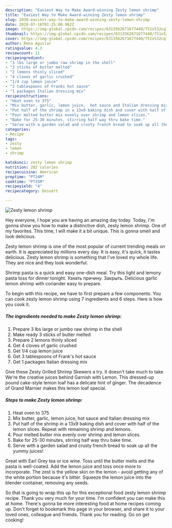 ```yaml
---
description: "Easiest Way to Make Award-winning Zesty lemon shrimp"
title: "Easiest Way to Make Award-winning Zesty lemon shrimp"
slug: 2038-easiest-way-to-make-award-winning-zesty-lemon-shrimp
date: 2020-07-16T01:25:00.962Z
image: https://img-global.cpcdn.com/recipes/6313562671677440/751x532cq70/zesty-lemon-shrimp-recipe-main-photo.jpg
thumbnail: https://img-global.cpcdn.com/recipes/6313562671677440/751x532cq70/zesty-lemon-shrimp-recipe-main-photo.jpg
cover: https://img-global.cpcdn.com/recipes/6313562671677440/751x532cq70/zesty-lemon-shrimp-recipe-main-photo.jpg
author: Rena Aguilar
ratingvalue: 4.3
reviewcount: 11
recipeingredient:
- "3 lbs large or jumbo raw shrimp in the shell"
- "3 sticks of butter melted"
- "2 lemons thinly sliced"
- "4 cloves of garlic crushed"
- "1/4 cup lemon juice"
- "3 tablespoons of Franks hot sauce"
- "1 packages Italian dressing mix"
recipeinstructions:
- "Heat oven to 375"
- "Mix butter, garlic, lemon juice,  hot sauce and Italian dressing mix"
- "Put half of the shrimp in a 13x9 baking dish and cover with half of the lemon slices. Repeat with remaining shrimp and lemons."
- "Pour melted butter mix evenly over shrimp and lemon slices."
- "Bake for 25-30 minutes, stirring half way thru bake time."
- "Serve with a garden salad and crusty french bread to soak up all the yummy juices!"
categories:
- Recipe
tags:
- zesty
- lemon
- shrimp

katakunci: zesty lemon shrimp 
nutrition: 282 calories
recipecuisine: American
preptime: "PT24M"
cooktime: "PT35M"
recipeyield: "4"
recipecategory: Dessert

---
```



![Zesty lemon shrimp](https://img-global.cpcdn.com/recipes/6313562671677440/751x532cq70/zesty-lemon-shrimp-recipe-main-photo.jpg)

Hey everyone, I hope you are having an amazing day today. Today, I'm gonna show you how to make a distinctive dish, zesty lemon shrimp. One of my favorites. This time, I will make it a bit unique. This is gonna smell and look delicious.

Zesty lemon shrimp is one of the most popular of current trending meals on earth. It is appreciated by millions every day. It is easy, it's quick, it tastes delicious. Zesty lemon shrimp is something that I've loved my whole life. They are nice and they look wonderful.

Shrimp pasta is a quick and easy one-dish meal. Try this light and lemony pasta toss for dinner tonight. Узнать причину. Закрыть. Delicious garlic lemon shrimp with coriander easy to prepare.


To begin with this recipe, we have to first prepare a few components. You can cook zesty lemon shrimp using 7 ingredients and 6 steps. Here is how you cook it.

<!--inarticleads1-->

##### The ingredients needed to make Zesty lemon shrimp:

1. Prepare 3 lbs large or jumbo raw shrimp in the shell
1. Make ready 3 sticks of butter melted
1. Prepare 2 lemons thinly sliced
1. Get 4 cloves of garlic crushed
1. Get 1/4 cup lemon juice
1. Get 3 tablespoons of Frank&#39;s hot sauce
1. Get 1 packages Italian dressing mix


Give these Zesty Grilled Shrimp Skewers a try. It doesn&#39;t take much to take We&#39;re the creative juices behind Garnish with Lemon. This dressed-up pound cake-style lemon loaf has a delicate hint of ginger. The decadence of Grand Marnier makes this lemon loaf special. 

<!--inarticleads2-->

##### Steps to make Zesty lemon shrimp:

1. Heat oven to 375
1. Mix butter, garlic, lemon juice,  hot sauce and Italian dressing mix
1. Put half of the shrimp in a 13x9 baking dish and cover with half of the lemon slices. Repeat with remaining shrimp and lemons.
1. Pour melted butter mix evenly over shrimp and lemon slices.
1. Bake for 25-30 minutes, stirring half way thru bake time.
1. Serve with a garden salad and crusty french bread to soak up all the yummy juices!


Great with Earl Grey tea or ice wine. Toss until the butter melts and the pasta is well-coated. Add the lemon juice and toss once more to incorporate. The zest is the yellow skin on the lemon - avoid getting any of the white portion because it&#39;s bitter. Squeeze the lemon juice into the blender container, removing any seeds. 

So that is going to wrap this up for this exceptional food zesty lemon shrimp recipe. Thank you very much for your time. I'm confident you can make this at home. There's gonna be more interesting food at home recipes coming up. Don't forget to bookmark this page in your browser, and share it to your loved ones, colleague and friends. Thank you for reading. Go on get cooking!
